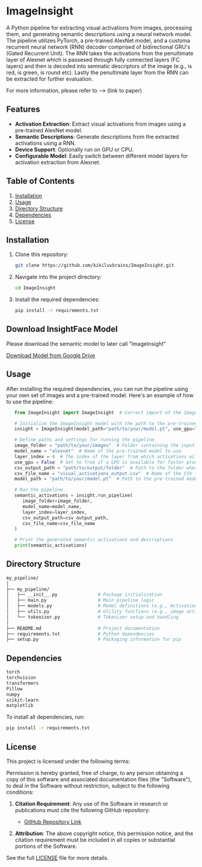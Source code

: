 # ImageInsight

A Python pipeline for extracting visual activations from images, processing them, and generating semantic descriptions using a neural network model. The pipeline utilizes PyTorch, a pre-trained AlexNet model, and a customa recurrent neural network (RNN) decoder comprised of  bidirectional GRU's (Gated Recurrent Unit). The RNN takes the activations from the penultimate layer of Alexnet which is passesed through fully connected layers (FC layers) and then is decoded into semnatic descriptors of the image (e.g., is red, is green, is round etc). Lastly the penultimate layer from the RNN can be extracted for further evaluation.

For more information, please refer to --> (link to paper)

## Features

- **Activation Extraction**: Extract visual activations from images using a pre-trained AlexNet model.
- **Semantic Descriptions**: Generate descriptions from the extracted activations using a RNN.
- **Device Support**: Optionally run on GPU or CPU.
- **Configurable Model**: Easily switch between different model layers for activation extraction from Alexnet.

## Table of Contents

1. [Installation](#installation)
2. [Usage](#usage)
3. [Directory Structure](#directory-structure)
4. [Dependencies](#dependencies)
5. [License](#license)

## Installation

1. Clone this repository:

   ```bash
   git clone https://github.com/kikiluvbrains/ImageInsight.git

2. Navigate into the project directory:

   ```bash
   cd ImageInsight

3. Install the required dependencies:

   ```bash
   pip install -r requirements.txt

## Download InsightFace Model

Please download the semantic model to later call "ImageInsight"

[Download Model from Google Drive](https://drive.google.com/drive/folders/1hAxBlQcZjZmJhsT8A5nW5jIF9DiDZiuH?usp=drive_link)



## Usage

After installing the required dependencies, you can run the pipeline using your own set of images and a pre-trained model. Here's an example of how to use the pipeline:

```python
   from ImageInsight import ImageInsight  # Correct import of the ImageInsight class

   # Initialize the ImageInsight model with the path to the pre-trained model and GPU usage option
   insight = ImageInsight(model_path="path/to/your/model.pt", use_gpu=True)

   # Define paths and settings for running the pipeline
   image_folder = "path/to/your/images"  # Folder containing the input images
   model_name = "alexnet"  # Name of the pre-trained model to use
   layer_index = 4  # The index of the layer from which activations will be extracted
   use_gpu = False  # Set to True if a GPU is available for faster processing
   csv_output_path = "path/to/output/folder"  # Path to the folder where the CSV output will be saved
   csv_file_name = "visual_activations_output.csv"  # Name of the CSV file for the visual activations
   model_path = "path/to/your/model.pt"  # Path to the pre-trained model

   # Run the pipeline
   semantic_activations = insight.run_pipeline(
      image_folder=image_folder,
      model_name=model_name,
      layer_index=layer_index,
      csv_output_path=csv_output_path,
      csv_file_name=csv_file_name
   )

   # Print the generated semantic activations and descriptions
   print(semantic_activations)
```


## Directory Structure

   ```bash
   my_pipeline/
   │
   ├── my_pipeline/
   │   ├── __init__.py               # Package initialization
   │   ├── main.py                   # Main pipeline logic
   │   ├── models.py                 # Model definitions (e.g., ActivationToDescriptionModel)
   │   ├── utils.py                  # Utility functions (e.g., image activation extraction)
   │   └── tokenizer.py              # Tokenizer setup and handling
   │
   ├── README.md                     # Project documentation
   ├── requirements.txt              # Python dependencies
   ├── setup.py                      # Packaging information for pip
   ```

## Dependencies
   ```bash
   torch
   torchvision
   transformers
   Pillow
   numpy
   scikit-learn
   matplotlib
   ```


To install all dependencies, run:

```bash
pip install -r requirements.txt
```
## License

This project is licensed under the following terms:

Permission is hereby granted, free of charge, to any person obtaining a copy of this software and associated documentation files (the "Software"), to deal in the Software without restriction, subject to the following conditions:

1. **Citation Requirement**: Any use of the Software in research or publications must cite the following GitHub repository:
   
   - [GitHub Repository Link](https://github.com/yourusername/ImageInsight)

2. **Attribution**: The above copyright notice, this permission notice, and the citation requirement must be included in all copies or substantial portions of the Software.

See the full [LICENSE](LICENSE) file for more details.